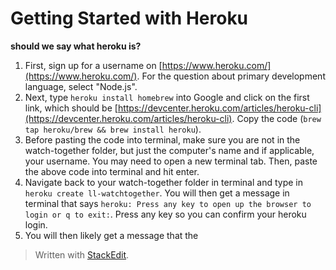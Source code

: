 
# Getting Started with Heroku
**should we say what heroku is?**

1. First, sign up for a username on [https://www.heroku.com/](https://www.heroku.com/). For the question about primary development language, select "Node.js".
2. Next, type `heroku install homebrew` into Google and click on the first link, which should be [https://devcenter.heroku.com/articles/heroku-cli](https://devcenter.heroku.com/articles/heroku-cli). Copy the code  (`
brew tap heroku/brew && brew install heroku
`).
3. Before pasting the code into terminal, make sure you are not in the watch-together folder, but just the computer's name and if applicable, your username. You may need to open a new terminal tab. Then, paste the above code into terminal and hit enter.
4. Navigate back to your watch-together folder in terminal and type in `heroku create ll-watchtogether`. You will then get a message in terminal that says `heroku: Press any key to open up the browser to login or q to exit:`. Press any key so you can confirm your heroku login. 
5. You will then likely get a message that the 

> Written with [StackEdit](https://stackedit.io/).
<!--stackedit_data:
eyJoaXN0b3J5IjpbMzc0MTIwMzc5LDk2NDk1MzY5OSwtMTcyMT
YxNDgyNCwtMTI3NDg4NTU3NiwtMTg4MTUxMTQ4MiwxOTAxMjA4
NjE4LDUwMDEyNTg3NywtMjA5Mjg5NDM5OCw3MzA5OTgxMTZdfQ
==
-->